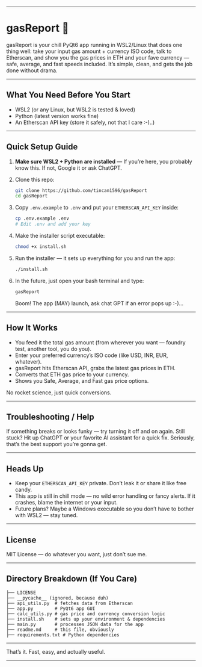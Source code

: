 
---

# gasReport 🚀

gasReport is your chill PyQt6 app running in WSL2/Linux that does one thing well: take your input gas amount + currency ISO code, talk to Etherscan, and show you the gas prices in ETH and your fave currency — safe, average, and fast speeds included. It’s simple, clean, and gets the job done without drama.

---

## What You Need Before You Start

* WSL2 (or any Linux, but WSL2 is tested & loved)
* Python (latest version works fine)
* An Etherscan API key (store it safely, not that I care :-)..)

---

## Quick Setup Guide

1. **Make sure WSL2 + Python are installed** — If you’re here, you probably know this. If not, Google it or ask ChatGPT.
2. Clone this repo:

   ```bash
   git clone https://github.com/tincan1596/gasReport
   cd gasReport
   ```
3. Copy `.env.example` to `.env` and put your `ETHERSCAN_API_KEY` inside:

   ```bash
   cp .env.example .env
   # Edit .env and add your key
   ```
4. Make the installer script executable:

   ```bash
   chmod +x install.sh
   ```
5. Run the installer — it sets up everything for you and run the app:

   ```bash
   ./install.sh
   ```
6. In the future, just open your bash terminal and type:

   ```bash
   gasReport
   ```

   Boom! The app (MAY) launch, ask chat GPT if an error pops up :-)...

---

## How It Works

* You feed it the total gas amount (from wherever you want — foundry test, another tool, you do you).
* Enter your preferred currency’s ISO code (like USD, INR, EUR, whatever).
* gasReport hits Etherscan API, grabs the latest gas prices in ETH.
* Converts that ETH gas price to your currency.
* Shows you Safe, Average, and Fast gas price options.

No rocket science, just quick conversions.

---

## Troubleshooting / Help

If something breaks or looks funky — try turning it off and on again. Still stuck? Hit up ChatGPT or your favorite AI assistant for a quick fix. Seriously, that’s the best support you’re gonna get.

---

## Heads Up

* Keep your `ETHERSCAN_API_KEY` private. Don’t leak it or share it like free candy.
* This app is still in chill mode — no wild error handling or fancy alerts. If it crashes, blame the internet or your input.
* Future plans? Maybe a Windows executable so you don’t have to bother with WSL2 — stay tuned.

---

## License

MIT License — do whatever you want, just don’t sue me.

---

## Directory Breakdown (If You Care)

```
├── LICENSE  
├── __pycache__ (ignored, because duh)  
├── api_utils.py  # fetches data from Etherscan  
├── app.py        # PyQt6 app GUI  
├── calc_utils.py # gas price and currency conversion logic  
├── install.sh    # sets up your environment & dependencies  
├── main.py       # processes JSON data for the app  
├── readme.md     # this file, obviously  
├── requirements.txt # Python dependencies  
```

---

That’s it. Fast, easy, and actually useful.

---
